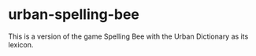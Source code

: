 # urban-spelling-bee
This is a version of the game Spelling Bee with the Urban Dictionary as its lexicon.
